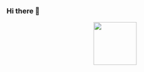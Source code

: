 ### Hi there 👋

<div id="header" align="center">
  <img src="https://media.giphy.com/media/v1.Y2lkPTc5MGI3NjExbGQ4amtjcTkwNWt1N2Jpa3l3Ymp2N3R4ZXRrYm1tbWYyeHQ0OWRqMSZlcD12MV9naWZzX3NlYXJjaCZjdD1n/YAyWp0RxiRrtYVUmR7/giphy.gif" width="100"/>
</div>
<!--
**santiago-fpl/santiago-fpl** is a ✨ _special_ ✨ repository because its `README.md` (this file) appears on your GitHub profile.

Here are some ideas to get you started:

- 🔭 I’m currently working on ...
- 🌱 I’m currently learning ...
- 👯 I’m looking to collaborate on ...
- 🤔 I’m looking for help with ...
- 💬 Ask me about ...
- 📫 How to reach me: ...
- 😄 Pronouns: ...
- ⚡ Fun fact: ...
-->
